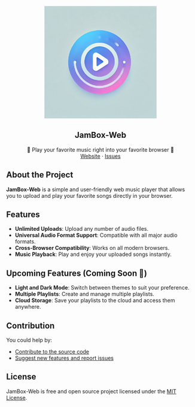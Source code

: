 <p align="center">
  <img src="./public/logo.webp" alt="JamBox-Web Logo" width=300>
  <h2 align="center">
    JamBox-Web
  </h2>

  <p align="center">
    🎵 Play your favorite music right into your favorite browser 🎵
    <br />
    <a href="https://dilkhush00.github.io/JamBox-Web/">Website</a>
    ·
    <a href="https://github.com/DIlkhush00/JamBox-Web/issues">Issues</a>
  </p>
</p>

## About the Project
**JamBox-Web** is a simple and user-friendly web music player that allows you to upload and play your favorite songs directly in your browser. 

## Features
- **Unlimited Uploads**: Upload any number of audio files.
- **Universal Audio Format Support**: Compatible with all major audio formats.
- **Cross-Browser Compatibility**: Works on all modern browsers.
- **Music Playback**: Play and enjoy your uploaded songs instantly.

## Upcoming Features (Coming Soon 🚀)
 - **Light and Dark Mode**: Switch between themes to suit your preference.
 - **Multiple Playlists**: Create and manage multiple playlists.
 - **Cloud Storage**: Save your playlists to the cloud and access them anywhere.

## Contribution
You could help by:

- [Contribute to the source code](./CONTRIBUTING.md)
- [Suggest new features and report issues](https://github.com/DIlkhush00/JamBox-Web/issues)

## License
JamBox-Web is free and open source project licensed under the [MIT License](./LICENSE).
